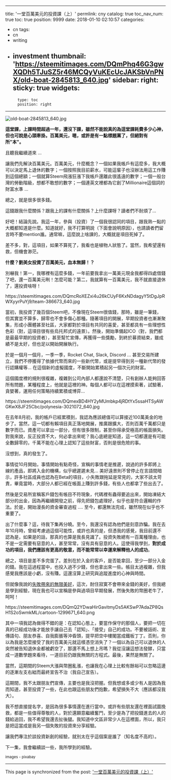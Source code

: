 
---
title: '一堂百萬美元的投資課（上）'
permlink: cny
catalog: true
toc_nav_num: true
toc: true
position: 9999
date: 2018-01-10 02:10:57
categories:
- cn
tags:
- cn
- writing
- investment
thumbnail: 'https://steemitimages.com/DQmPhq46G3gwXQDh5TJuSZ5r46MCQyVuKEcUcJAKSbVnPNX/old-boat-2845813_640.jpg'
sidebar:
    right:
        sticky: true
widgets:
    -
        type: toc
        position: right
---


![old-boat-2845813_640.jpg](https://steemitimages.com/DQmPhq46G3gwXQDh5TJuSZ5r46MCQyVuKEcUcJAKSbVnPNX/old-boat-2845813_640.jpg)

**這堂課，上課時間超過一年，還沒下課，雖然不能說真的為這堂課耗費多少心神，但也可說是心頭牽掛。百萬美元，嗯，或許是有一點標題黨了，但絕對有所"本"。**

且聽我繼續道來 ...

讓我們先解決百萬美元。百萬美元，什麼概念？一個如果我帳戶有這麼多，我大概可以決定馬上退休的數字；一個按照我目前薪水，可能這輩子也沒辦法用這工作賺到這個總額；一個就算Steem飛漲狂漲下我帳戶還離此很遙遠的數字；一個一般台灣的勞動階級，想都不敢想的數字；一個連英文裡都為它創了Millionaire這個詞的財富水準 ... 

總之，就是很多很多錢。

這錢跟我什麼關係？跟我上的課有什麼關係？上什麼課呀？讀者們不耐煩了...

好吧！結論先說。我這一年，參與（投資）了一個我很認同的項目，跟我熟一點的大概都知道是什麼。知道就好，我不打算明說（下面會說明原因），也請讀者們留言時不要mention誰。通常嘛，這麼說上啥課的，大概就是項目死掉了。

差不多，對，這項目，如果不算死了，我看也是植物人狀態了。當然，我希望還有救，但機會渺茫。

**什麼？劉美女投資了百萬美元，血本無歸！？**

別嚇我！第一，我哪裡有這麼多錢，一年前要我拿出一萬美元現金我都得四處借錢了吧，還一百萬美元咧！怎麼可能？第二，我就算有一百萬美元，我不就直接退休了，還投資啥呀！

<div class='pull-right'>https://steemitimages.com/DQmcRoXEZxi4u26kCUyF6KxNDdagyY5tDgJpRWXyyrPuYj9/team-386673_640.jpg</div>

當初，我投資了幾百個Steem吧，不像現在Steem很值錢，那時，雖是一筆錢，但其實並不算多，歸零也不會多傷心那種。隨著項目的開展，早期投資者也漸漸聚集，形成小團體甚至社區，大家都對於項目有共同的喜愛，甚至都具有一些理想性色彩（對，這項目很有些烏托邦式的遠景）。然後，開始準備起ICO（對，我們都是最最早期的投資者），甚至幫忙宣傳，再獲得一些獎勵，到終於募資結束，雖成績不是太好，但也足以開始開展執行。

於是一個月一個月，一季一季，Rocket Chat, Slack, Discord ... 甚至交易所建立，我們不停獲得了依據代幣而來的一些新代幣，或是提早得到另一種新代幣的發行認購權等... 在這個新的虛擬國度，不斷開始累積起另一個次元的財富。

這個國度裡的規則很複雜，複雜到公司內部人都還說不清楚，只有創辦人能夠回答所有問題，某種程度上，他就是這裡的神。每個人都可以在這裡摸索著，試驗著，貪婪著，運用任何策略持續累積或博弈...

<div class='pull-right'>https://steemitimages.com/DQmexBD4HY2yMUmbkp4jRDtYx5ssaHTSyAWGKwX8JF25Cbc/polynesia-3021072_640.jpg</div>

在去年8月初，我的帳戶已經累積到，我認為應該總值可以算接近100萬美金的地步了。當然，這一切都有賴項目真正落地開展，推廣跟擴大，否則百萬千萬都只是數字而已。資產可以拿出一部分，但有很多限制，甚至你得承受極高的帳面損失。對我來說，反正投資不大，何必拿出來呢？我心底總是知道，這一切都還是有可能全數歸零的，千萬不能在心理上認知了這些財富，否則是很危險的事。

沒想到，真的發生了。

事情從10月開始，事情開始有點奇怪，宣稱的事情老是推遲，說過的許多即將上線的產品，即將入金的機構，似乎總遲遲未見... 美好遠景則不曾停止在言語間暗示，許多社區成員也認為在Beta的項目，小失敗跟拖延是常見的，大家不該太苛責，畢竟當時，大部分人都已經在帳面上賺到許多錢，有些人也都拿了些出去了。

然後是交易所宣稱客戶錢包有帳目不符現象，代碼裡有蟲得要追出來，開始凍結大部分的出金，因為再繼續開發之前，得先把錢包處理好，似乎也是符合邏輯的作法。於是，開始漫長的資金審查過程 .... 至今，都還無法完成，雖然現在似乎也不重要了。

出了什麼事？這，待我下集再分曉。至今，我還沒有認為他們是刻意詐騙。我在去年10月時，曾經考慮過這個可能性，或許也真的是，但憑我的感覺，我目前還不認為是，如果是的話，那真的也算是我長見識了。投資失敗總有一百萬種理由，也不是一定需要有惡意的人，甚至常常，沒有具有惡意的人。這使得我學到，**對於成功的項目，我們應該有更高的敬意，而不能常常以幸運來解釋他人的成功**。

總之，項目是差不多完蛋了。差別在於入金的客戶，是否能拿回，至少一部分入金的錢。我在這過程當中，也投入過不少錢，但也拿出來一些。帳目太過複雜，但我感覺我應該是小虧，沒有賺。這還沒算上研究與追蹤進度的心神與時間。

但就像我說的[失敗帶來的無限美好](https://steemit.com/cn/@deanliu/4g1lqy)，這次，耐住寂寞不會帶來金錢的美好，但我總是學到經驗，現在我也可以宣稱是參與過項目早期發展，然後失敗的幣圈老牛了，呵呵！

<div class='pull-right'>https://steemitimages.com/DQmQ2YDwaHirGavitmyDs5AKSwP7AdaZP8QsH1S2oSwmkML/cartoon-1299671_640.png</div>

其中一項我認為做得不錯的是：在認知心態上，要當作保守的那個人，要把一切在真的已經成功後才能放手讓自己去「認知」、「接受」自己的成功。不要被話術、宣傳語句、朋友恭喜、自我膨脹等沖昏頭，提早把空中樓閣當成鐵板丁丁。否則，你以為我是怎麼接受了我的百萬美元就這樣憑空消失了？一個以為自己可以退休的人突然被告知退休金都被虧空了，那還不馬上想上吊嗎？我從沒讓這想法發酵，只當成一道數學題來看待，一道目前仍跟我無關的方程式。最後，果然是無關了。

當然，這期間的Steem大漲與幣圈亂漲，也讓我在心理上比較有餘裕可以忽略這邊的逐漸左支右絀而最終宣告不治（我自己宣告）。

這期間，我不太跟朋友們宣傳，主要也是我沒把握。但我想或多或少有人是因為我而知道，甚至投資了一些，在此也跟這些朋友們抱歉，希望損失不大（應該都沒我大）。

我不想直接提名字，是因為很多事情還在進行當中。或許有些朋友還在裡面試圖挽救，都是一些值得尊敬的人，對於還願意繼續奮鬥，至少是為了把投錢進去的人的錢給追回，我不希望我還去扯後腿。我知道中文區非常少人在這裡面，所以，我只是把這當成是我另一個失敗的投資來分享經驗。

讓我們專注於談投資新創的經驗，就別太在乎這個案是誰了（知名度不高的）。

下一集，我會繼續談一些，我所學到的經驗。

<sub>images - pixabay</sub>

- - -

This page is synchronized from the post: ['一堂百萬美元的投資課（上）'](https://steemit.com/@deanliu/cny)
